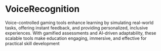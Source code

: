 # VoiceRecognition
Voice-controlled gaming tools enhance learning by simulating real-world tasks, offering instant feedback, and providing personalized, inclusive experiences. With gamified assessments and AI-driven adaptability, these scalable tools make education engaging, immersive, and effective for practical skill development
